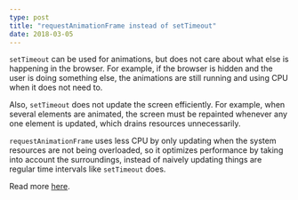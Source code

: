 ```yaml
---
type: post
title: "requestAnimationFrame instead of setTimeout"
date: 2018-03-05
---
```


`setTimeout` can be used for animations, but does not care about what else is happening in
the browser. For example, if the browser is hidden and the user is doing something else,
the animations are still running and using CPU when it does not need to.

Also, `setTimeout` does not update the screen efficiently.
For example, when several elements are animated, 
the screen must be repainted whenever any one element is updated, which drains resources
unnecessarily.

`requestAnimationFrame` uses less CPU by only updating when the system resources
are not being overloaded, so it optimizes performance by taking into account the surroundings,
instead of naively updating things are regular time intervals like `setTimeout` does.

Read more [here](http://creativejs.com/resources/requestanimationframe/index.html).

